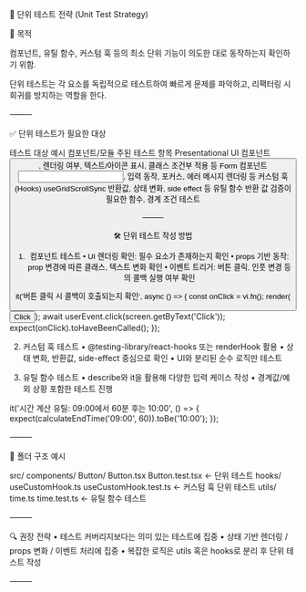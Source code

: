 🧪 단위 테스트 전략 (Unit Test Strategy)

📌 목적

컴포넌트, 유틸 함수, 커스텀 훅 등의 최소 단위 기능이 의도한 대로 동작하는지 확인하기 위함.

단위 테스트는 각 요소를 독립적으로 테스트하여 빠르게 문제를 파악하고, 리팩터링 시 회귀를 방지하는 역할을 한다.

⸻

✅ 단위 테스트가 필요한 대상

테스트 대상	예시 컴포넌트/모듈	주된 테스트 항목
Presentational UI 컴포넌트	<Button />, <Badge />	렌더링 여부, 텍스트/아이콘 표시, 클래스 조건부 적용 등
Form 컴포넌트	<Input />, <Checkbox />	입력 동작, 포커스, 에러 메시지 렌더링 등
커스텀 훅 (Hooks) useGridScrollSync	반환값, 상태 변화, side effect 등
유틸 함수	반환 값 검증이 필요한 함수, 경계 조건 테스트

⸻

🛠️ 단위 테스트 작성 방법

1. 컴포넌트 테스트
	•	UI 렌더링 확인: 필수 요소가 존재하는지 확인
	•	props 기반 동작: prop 변경에 따른 클래스, 텍스트 변화 확인
	•	이벤트 트리거: 버튼 클릭, 인풋 변경 등의 콜백 실행 여부 확인

it('버튼 클릭 시 콜백이 호출되는지 확인', async () => {
  const onClick = vi.fn();
  render(<Button onClick={onClick}>Click</Button>);
  await userEvent.click(screen.getByText('Click'));
  expect(onClick).toHaveBeenCalled();
});

2. 커스텀 훅 테스트
	•	@testing-library/react-hooks 또는 renderHook 활용
	•	상태 변화, 반환값, side-effect 중심으로 확인
	•	UI와 분리된 순수 로직만 테스트

3. 유틸 함수 테스트
	•	describe와 it을 활용해 다양한 입력 케이스 작성
	•	경계값/예외 상황 포함한 테스트 진행

it('시간 계산 유틸: 09:00에서 60분 후는 10:00', () => {
  expect(calculateEndTime('09:00', 60)).toBe('10:00');
});



⸻

🧩 폴더 구조 예시

src/
  components/
    Button/
      Button.tsx
      Button.test.tsx    ← 단위 테스트
  hooks/
    useCustomHook.ts
    useCustomHook.test.ts ← 커스텀 훅 단위 테스트
  utils/
    time.ts
    time.test.ts         ← 유틸 함수 테스트

⸻

🔍 권장 전략
	•	테스트 커버리지보다는 의미 있는 테스트에 집중
	•	상태 기반 렌더링 / props 변화 / 이벤트 처리에 집중
	•	복잡한 로직은 utils 혹은 hooks로 분리 후 단위 테스트 작성

⸻
